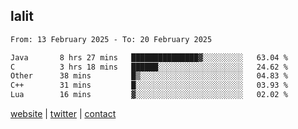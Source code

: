 ## lalit

<!--START_SECTION:waka-->

```txt
From: 13 February 2025 - To: 20 February 2025

Java       8 hrs 27 mins   ███████████████▓░░░░░░░░░   63.04 %
C          3 hrs 18 mins   ██████░░░░░░░░░░░░░░░░░░░   24.62 %
Other      38 mins         █▒░░░░░░░░░░░░░░░░░░░░░░░   04.83 %
C++        31 mins         █░░░░░░░░░░░░░░░░░░░░░░░░   03.93 %
Lua        16 mins         ▓░░░░░░░░░░░░░░░░░░░░░░░░   02.02 %
```

<!--END_SECTION:waka-->

[website](https://lalit.sh) | [twitter](https://x.com/@lalitcodes) | [contact](https://lalit.sh/contact)
